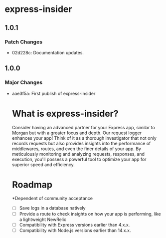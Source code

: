 # express-insider

## 1.0.1

### Patch Changes

- 02d228c: Documentation updates.

## 1.0.0

### Major Changes

- aae3f5a: First publish of express-insider

  # What is express-insider?

  Consider having an advanced partner for your Express app, similar to [Morgan](https://www.npmjs.com/package/morgan) but with a greater focus and depth. Our request logger enhances your app! Think of it as a thorough investigator that not only records requests but also provides insights into the performance of middlewares, routes, and even the finer details of your app. By meticulously monitoring and analyzing requests, responses, and execution, you'll possess a powerful tool to optimize your app for superior speed and efficiency.

  # Roadmap

  \*Dependent of community acceptance

  - [ ] Save logs in a database natively
  - [ ] Provide a route to check insights on how your app is performing, like a lightweight NewRelic
  - [ ] Compatibility with Express versions earlier than 4.x.x.
  - [ ] Compatibility with Node.js versions earlier than 14.x.x.
